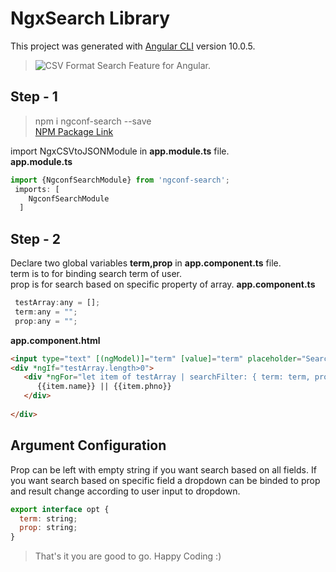 # NgxSearch Library

This project was generated with [Angular CLI](https://github.com/angular/angular-cli) version 10.0.5.

> ![CSV Format](https://img.icons8.com/color/48/000000/search.png "Search Feature") Search Feature for Angular.  

## Step - 1

> npm i ngconf-search --save  
[NPM Package Link](https://www.npmjs.com/package/ngconf-search "ngconf-search")  

import NgxCSVtoJSONModule in **app.module.ts** file.  
**app.module.ts**
```javascript
import {NgconfSearchModule} from 'ngconf-search';
 imports: [
    NgconfSearchModule
  ]
  ```

## Step - 2
Declare two global variables **term,prop** in **app.component.ts** file.  
term is to for binding search term of user.  
prop is for search based on specific property of array.
**app.component.ts**
 ```javascript
  testArray:any = [];
  term:any = "";
  prop:any = "";
```
**app.component.html**
```html
<input type="text" [(ngModel)]="term" [value]="term" placeholder="Search">
<div *ngIf="testArray.length>0">
   <div *ngFor="let item of testArray | searchFilter: { term: term, prop: prop }" >
      {{item.name}} || {{item.phno}} 
   </div>
   
</div>
```

## Argument Configuration
Prop can be left with empty string if you want search based on all fields. If you want search based on specific field a dropdown can be binded to prop  
and result change according to user input to dropdown.
```javascript
export interface opt {
  term: string;
  prop: string;
}
```
> That's it you are good to go. Happy Coding :)

